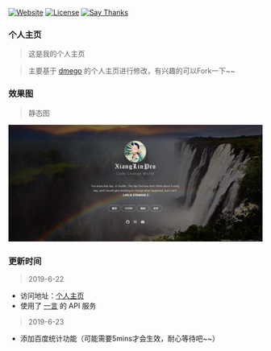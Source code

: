 [![Website](https://img.shields.io/website-up-down-green-red/http/i.dmego.me.svg)](https://blog.csdn.net/youif/)
[![License](https://img.shields.io/github/license/dmego/home.github.io.svg)](/LICENSE)
[![Say Thanks](https://img.shields.io/badge/Say-Thanks!-1EAEDB.svg)](https://saythanks.io/to/dmego)

### 个人主页
>这是我的个人主页

>主要基于 [dmego](https://i.dmego.me/) 的个人主页进行修改，有兴趣的可以Fork一下~~


### 效果图

>静态图

![主页PNG](./img/lin.png)


### 更新时间

>2019-6-22

- 访问地址：[个人主页](https://blog.csdn.net/youif)
- 使用了 [一言](http://hitokoto.cn/) 的 API 服务

>2019-6-23
 
- 添加百度统计功能（可能需要5mins才会生效，耐心等待吧~~）
